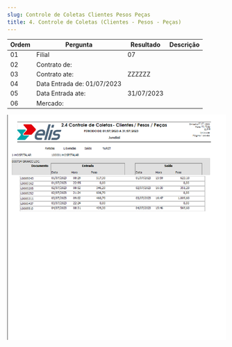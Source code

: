 ```yaml
---
slug: Controle de Coletas Clientes Pesos Peças
title: 4. Controle de Coletas (Clientes - Pesos - Peças)
---
```


Ordem | Pergunta | Resultado | Descrição
----- | -------- | --------- | ---------
01    |Filial              |07 |
02    |Contrato de:         | |
03    |Contrato ate:         |ZZZZZZ |
04    |Data Entrada de: 01/07/2023| |
05    |Data Entrada ate: |31/07/2023 |
06    |Mercado: | |

![Alt text](image-3.png)
